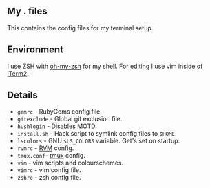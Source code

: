 ## My . files

This contains the config files for my terminal setup.

## Environment

I use ZSH with [oh-my-zsh](https://github.com/robbyrussell/oh-my-zsh) for my shell. For editing I use vim inside of [iTerm2](http://code.google.com/p/iterm2/).

## Details

- `gemrc` - RubyGems config file.
- `gitexclude` - Global git exclusion file.
- `hushlogin` - Disables MOTD.
- `install.sh` - Hack script to symlink config files to `$HOME`.
- `lscolors` - GNU `$LS_COLORS` variable. Get's set on startup.
- `rvmrc` - [RVM](http://rvm.beginrescueend.com/) config.
- `tmux.conf`- [tmux](http://tmux.sourceforge.net/) config.
- `vim` - vim scripts and colourschemes.
- `vimrc` - vim config file.
- `zshrc` - zsh config file.
